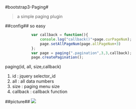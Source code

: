 #bootstrap3-Paging#
>a simple paging plugin

##config##
so easy
```javascript
            var callback = function(){
                console.log("callback()"+page.curPageNum);
                page.setAllPageNum(page.allPageNum+3)
            };
            var page = paging(".pagination",3,3,callback);
            page.createPagination();
```
paging(id, all, size,callback)

1. id : jquery selector_id
2. all : all data numbers
3. size : paging menu size
4. callback : callback function

##picture##
![](http://wuhulala.github.io/images/images.jpg)